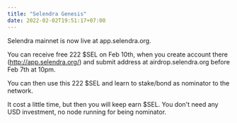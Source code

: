 ```yaml
---
title: "Selendra Genesis"
date: 2022-02-02T19:51:17+07:00
---
```


Selendra mainnet is now live at app.selendra.org. 

You can receive free 222 $SEL on Feb 10th, when you create account there (http://app.selendra.org/) and submit address at airdrop.selendra.org before Feb 7th at 10pm. 

You can then use this 222 $SEL and learn to stake/bond as nominator to the network. 

It cost a little time, but then you will keep earn $SEL. You don't need any USD investment, no node running for being nominator. 
